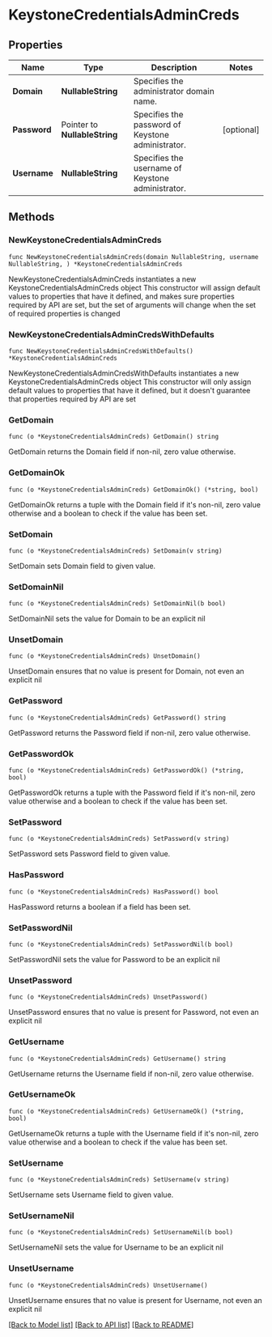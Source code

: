 # KeystoneCredentialsAdminCreds

## Properties

Name | Type | Description | Notes
------------ | ------------- | ------------- | -------------
**Domain** | **NullableString** | Specifies the administrator domain name. | 
**Password** | Pointer to **NullableString** | Specifies the password of Keystone administrator. | [optional] 
**Username** | **NullableString** | Specifies the username of Keystone administrator. | 

## Methods

### NewKeystoneCredentialsAdminCreds

`func NewKeystoneCredentialsAdminCreds(domain NullableString, username NullableString, ) *KeystoneCredentialsAdminCreds`

NewKeystoneCredentialsAdminCreds instantiates a new KeystoneCredentialsAdminCreds object
This constructor will assign default values to properties that have it defined,
and makes sure properties required by API are set, but the set of arguments
will change when the set of required properties is changed

### NewKeystoneCredentialsAdminCredsWithDefaults

`func NewKeystoneCredentialsAdminCredsWithDefaults() *KeystoneCredentialsAdminCreds`

NewKeystoneCredentialsAdminCredsWithDefaults instantiates a new KeystoneCredentialsAdminCreds object
This constructor will only assign default values to properties that have it defined,
but it doesn't guarantee that properties required by API are set

### GetDomain

`func (o *KeystoneCredentialsAdminCreds) GetDomain() string`

GetDomain returns the Domain field if non-nil, zero value otherwise.

### GetDomainOk

`func (o *KeystoneCredentialsAdminCreds) GetDomainOk() (*string, bool)`

GetDomainOk returns a tuple with the Domain field if it's non-nil, zero value otherwise
and a boolean to check if the value has been set.

### SetDomain

`func (o *KeystoneCredentialsAdminCreds) SetDomain(v string)`

SetDomain sets Domain field to given value.


### SetDomainNil

`func (o *KeystoneCredentialsAdminCreds) SetDomainNil(b bool)`

 SetDomainNil sets the value for Domain to be an explicit nil

### UnsetDomain
`func (o *KeystoneCredentialsAdminCreds) UnsetDomain()`

UnsetDomain ensures that no value is present for Domain, not even an explicit nil
### GetPassword

`func (o *KeystoneCredentialsAdminCreds) GetPassword() string`

GetPassword returns the Password field if non-nil, zero value otherwise.

### GetPasswordOk

`func (o *KeystoneCredentialsAdminCreds) GetPasswordOk() (*string, bool)`

GetPasswordOk returns a tuple with the Password field if it's non-nil, zero value otherwise
and a boolean to check if the value has been set.

### SetPassword

`func (o *KeystoneCredentialsAdminCreds) SetPassword(v string)`

SetPassword sets Password field to given value.

### HasPassword

`func (o *KeystoneCredentialsAdminCreds) HasPassword() bool`

HasPassword returns a boolean if a field has been set.

### SetPasswordNil

`func (o *KeystoneCredentialsAdminCreds) SetPasswordNil(b bool)`

 SetPasswordNil sets the value for Password to be an explicit nil

### UnsetPassword
`func (o *KeystoneCredentialsAdminCreds) UnsetPassword()`

UnsetPassword ensures that no value is present for Password, not even an explicit nil
### GetUsername

`func (o *KeystoneCredentialsAdminCreds) GetUsername() string`

GetUsername returns the Username field if non-nil, zero value otherwise.

### GetUsernameOk

`func (o *KeystoneCredentialsAdminCreds) GetUsernameOk() (*string, bool)`

GetUsernameOk returns a tuple with the Username field if it's non-nil, zero value otherwise
and a boolean to check if the value has been set.

### SetUsername

`func (o *KeystoneCredentialsAdminCreds) SetUsername(v string)`

SetUsername sets Username field to given value.


### SetUsernameNil

`func (o *KeystoneCredentialsAdminCreds) SetUsernameNil(b bool)`

 SetUsernameNil sets the value for Username to be an explicit nil

### UnsetUsername
`func (o *KeystoneCredentialsAdminCreds) UnsetUsername()`

UnsetUsername ensures that no value is present for Username, not even an explicit nil

[[Back to Model list]](../README.md#documentation-for-models) [[Back to API list]](../README.md#documentation-for-api-endpoints) [[Back to README]](../README.md)


